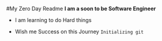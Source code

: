 #My Zero Day Readme
**I am a soon to be Software Engineer**
* I am learning to do Hard things
- Wish me Success on this Journey
` Initializing git `